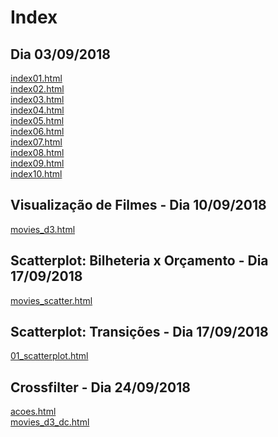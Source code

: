 ﻿# Index

## Dia 03/09/2018
[index01.html](basic/index01.html)<br>
[index02.html](basic/index02.html)<br>
[index03.html](basic/index03.html)<br>
[index04.html](basic/index04.html)<br>
[index05.html](basic/index05.html)<br>
[index06.html](basic/index06.html)<br>
[index07.html](basic/index07.html)<br>
[index08.html](basic/index08.html)<br>
[index09.html](basic/index09.html)<br>
[index10.html](basic/index10.html)<br>

## Visualização de Filmes - Dia 10/09/2018
[movies_d3.html](d3_intro/movies_d3.html)<br>

## Scatterplot: Bilheteria x Orçamento - Dia 17/09/2018
[movies_scatter.html](d3_scale/movies_scatter.html)<br>

## Scatterplot: Transições - Dia 17/09/2018
[01_scatterplot.html](d3_update/01_scatterplot.html)<br>

## Crossfilter - Dia 24/09/2018
[acoes.html](d3_crossfilter/acoes.html)<br>
[movies_d3_dc.html](d3_crossfilter/movies_d3_dc.html)<br>